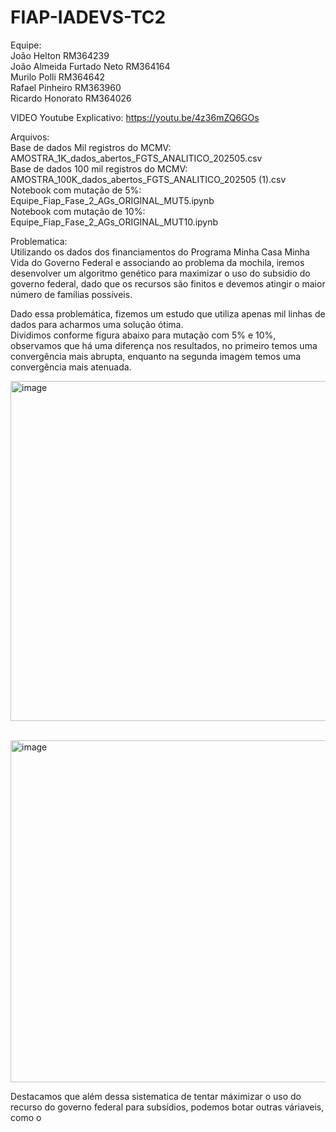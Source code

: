 # FIAP-IADEVS-TC2

Equipe: <br> João Helton RM364239 <br>
João Almeida Furtado Neto RM364164 <br>
Murilo Polli RM364642 <br>
Rafael Pinheiro RM363960 <br> 
Ricardo Honorato RM364026 <br>


VIDEO Youtube Explicativo: https://youtu.be/4z36mZQ6GOs <br>
  
Arquivos:<br>
  Base de dados Mil registros do MCMV: AMOSTRA_1K_dados_abertos_FGTS_ANALITICO_202505.csv <br>
  Base de dados 100 mil registros do MCMV: AMOSTRA_100K_dados_abertos_FGTS_ANALITICO_202505 (1).csv <br>
  Notebook com mutação de 5%: Equipe_Fiap_Fase_2_AGs_ORIGINAL_MUT5.ipynb <br>
  Notebook com mutação de 10%: Equipe_Fiap_Fase_2_AGs_ORIGINAL_MUT10.ipynb <br>

Problematica:<br>
  Utilizando os dados dos financiamentos do Programa Minha Casa Minha Vida do Governo Federal e associando ao problema da mochila, iremos desenvolver um algoritmo genético para maximizar o uso do subsidio do governo federal, dado que os recursos são finitos e devemos atingir o maior número de famílias possíveis.<br>

  Dado essa problemática, fizemos um estudo que utiliza apenas mil linhas de dados para acharmos uma solução ótima.<br>
  Dividimos conforme figura abaixo para mutação com 5% e 10%, observamos que há uma diferença nos resultados, no primeiro temos uma convergência mais abrupta, enquanto na segunda imagem temos uma convergência mais atenuada. 


  <img width="1135" height="544" alt="image" src="https://github.com/user-attachments/assets/c82ef08a-0520-44ec-9481-f35182d0db81" /> <br><br>


  <img width="1138" height="547" alt="image" src="https://github.com/user-attachments/assets/24c2b96a-e57e-462a-abf6-8f7b7c5ce924" />


Destacamos que além dessa sistematica de tentar máximizar o uso do recurso do governo federal para subsídios, podemos botar outras váriaveis, como o 

  






